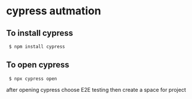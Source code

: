 # cypress autmation
## To install cypress 

``` $ npm install cypress``` 

## To open cypress

``` $ npx cypress open``` 


after opening cypress choose E2E testing then create a space for project
